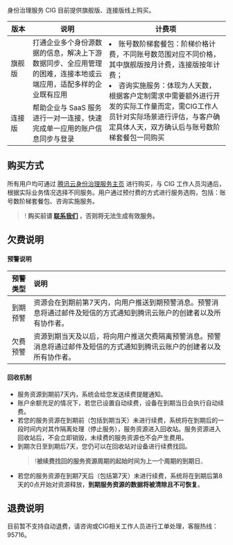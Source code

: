 身份治理服务 CIG 目前提供旗舰版、连接版线上购买。



<table>
<thead>
<tr>
<th width="10%">版本</th>
<th width="35%">说明</th>
<th width="55%">计费项</th>
</tr>
</thead>
<tbody><tr>
<td>旗舰版</td>
<td>打通企业多个身份源数据的信息，解决上下游数据同步、全应用管理的困难，连接本地或云端应用，适配多样的企业既有应用</td>
<td rowspan="2"><li>账号数阶梯套餐包：阶梯价格计费，不同账号数范围对应不同价格，其中旗舰版按月计费，连接版按年计费；<br><li>咨询实施服务：体现为人天数，根据客户定制需求中需要额外进行开发的实际工作量而定，需CIG工作人员针对实际场景进行评估，与客户确定具体人天，双方确认后与账号数阶梯套餐包一同购买</td>
</tr>
<tr>
<td>连接版</td>
<td>帮助企业与 SaaS 服务进行一对一连接，快速完成单一应用的账户信息同步与登录</td>
</tr>
</tbody></table>




## 购买方式




所有用户均可通过 [腾讯云身份治理服务主页](https://cloud.tencent.com/product/cig) 进行购买，与 CIG 工作人员沟通后，根据实际业务情况选择不同服务。用户通过预付费的方式进行服务选购，包括：账号数阶梯套餐包、咨询实施服务。

>! **购买前请 [联系我们](https://cloud.tencent.com/apply/p/0fy0f96uol9d) ，否则将无法生成有效服务。**


## 欠费说明

#### 预警说明

| 预警类型 | 说明                                                         |
| :------: | :----------------------------------------------------------- |
| 到期预警 | 资源会在到期前第7天内，向用户推送到期预警消息。预警消息将通过邮件及短信的方式通知到腾讯云账户的创建者以及所有协作者。 |
| 欠费预警 | 资源到期当天及以后，将向用户推送欠费隔离预警消息。预警消息将通过邮件及短信的方式通知到腾讯云账户的创建者以及所有协作者。 |

#### 回收机制

- 服务资源到期前7天内，系统会给您发送续费提醒通知。
- 账户余额充足的情况下，若您已设置自动续费，设备在到期当日会执行自动续费。
- 若您的服务资源在到期前（包括到期当天）未进行续费，系统将在到期后的一段时间内对其作隔离处理（停止服务），服务资源进入回收站。服务资源进入回收站后，不会立即销毁，未续费的服务资源也不会产生费用。
- 到期次日至到期后7天，您仍可以在回收站对设备进行续费找回。
  >!**被续费找回的服务资源周期的起始时间为上一个周期的到期日**。
- 若您的服务资源在到期7天后（包括第7天）未进行续费，系统将在到期后第8天的0点开始对资源释放，**到期服务资源的数据将被清除且不可恢复**。

## 退费说明

目前暂不支持自动退费，请咨询或CIG相关工作人员进行工单处理，客服热线：95716。
